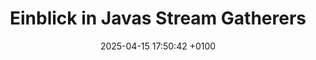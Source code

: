 ---
layout: post
title:  "Einblick in Javas Stream Gatherers"
date:   2025-04-15 17:50:42 +0100
categories: jekyll update
tags: [java, stream, gatherer, jdk, java24]
---